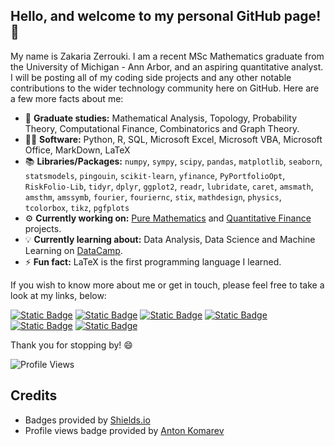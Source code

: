 ## Hello, and welcome to my personal GitHub page! 👋
My name is Zakaria Zerrouki. I am a recent MSc Mathematics graduate from the University of Michigan - Ann Arbor, and an aspiring quantitative analyst. I will be posting all of my coding side projects and any other notable contributions to the wider technology community here on GitHub. Here are a few more facts about me:

- 📖 **Graduate studies:** Mathematical Analysis, Topology, Probability Theory, Computational Finance, Combinatorics and Graph Theory.
- 👨‍💻 **Software:** Python, R, SQL, Microsoft Excel, Microsoft VBA, Microsoft Office, MarkDown, LaTeX
- 📚 **Libraries/Packages:** `numpy`, `sympy`, `scipy`, `pandas`, `matplotlib`, `seaborn`, `statsmodels`, `pingouin`, `scikit-learn`, `yfinance`, `PyPortfolioOpt`, `RiskFolio-Lib`, `tidyr`, `dplyr`, `ggplot2`, `readr`, `lubridate`, `caret`, `amsmath`, `amsthm`, `amssymb`, `fourier`, `fouriernc`, `stix`, `mathdesign`, `physics`, `tcolorbox`, `tikz`, `pgfplots`
- &#x2699; **Currently working on:** [Pure Mathematics](https://github.com/mzakariaz/side-projects/tree/main/mathematics/Python) and [Quantitative Finance](https://github.com/mzakariaz/side-projects/tree/main/quantitative-finance/Python) projects.
- 💡 **Currently learning about:** Data Analysis, Data Science and Machine Learning on <a href = 'https://www.datacamp.com/'>DataCamp</a>.
- ⚡ **Fun fact:** LaTeX is the first programming language I learned.

If you wish to know more about me or get in touch, please feel free to take a look at my links, below:

[![Static Badge](https://img.shields.io/badge/LinkedIn-blue)](https://www.linkedin.com/in/m-zakaria-zerrouki)
[![Static Badge](https://img.shields.io/badge/DataCamp-green)](https://www.datacamp.com/portfolio/mzakariazerrouki)
[![Static Badge](https://img.shields.io/badge/HackerRank-darkgreen)](https://www.hackerrank.com/profile/mzakariazerrouki)
[![Static Badge](https://img.shields.io/badge/CodeSignal-darkblue)](https://app.codesignal.com/profile/mzakariaz)
[![Static Badge](https://img.shields.io/badge/Kaggle-cyan)](https://www.kaggle.com/zakariazerrouki)
[![Static Badge](https://img.shields.io/badge/eMail-gray)](mailto:m.zakaria.zerrouki@gmail.com)

Thank you for stopping by! 😄

![Profile Views](https://komarev.com/ghpvc/?username=mzakariaz&color=red&style=for-the-badge&label=PROFILE_VISITS)

## Credits
- Badges provided by [Shields.io](https://shields.io/)
- Profile views badge provided by [Anton Komarev](https://github.com/antonkomarev)
